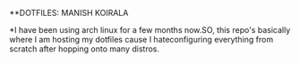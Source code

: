 **DOTFILES: MANISH KOIRALA

*I have been using arch linux for a few months now.SO, this repo's basically where I am hosting my dotfiles cause I hateconfiguring everything from scratch after hopping onto many distros.
